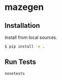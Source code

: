 # mazegen

## Installation

Install from local sources.

```bash
$ pip install -e .
```
## Run Tests

```bash
nosetests
```
